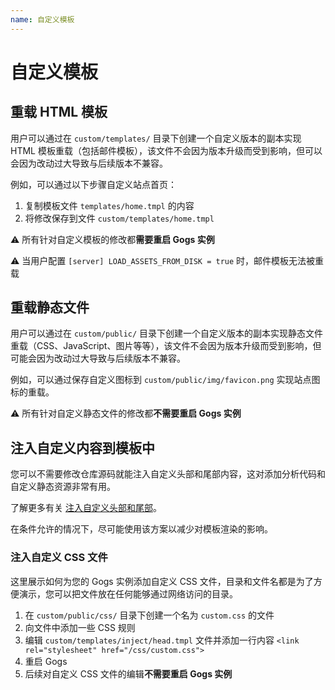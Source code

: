 ```yaml
---
name: 自定义模板
---
```


# 自定义模板

## 重载 HTML 模板

用户可以通过在 `custom/templates/` 目录下创建一个自定义版本的副本实现 HTML 模板重载（包括邮件模板），该文件不会因为版本升级而受到影响，但可以会因为改动过大导致与后续版本不兼容。

例如，可以通过以下步骤自定义站点首页：

1. 复制模板文件 `templates/home.tmpl` 的内容
2. 将修改保存到文件 `custom/templates/home.tmpl`

:warning: 所有针对自定义模板的修改都**需要重启 Gogs 实例**

:warning: 当用户配置 `[server] LOAD_ASSETS_FROM_DISK = true` 时，邮件模板无法被重载

## 重载静态文件

用户可以通过在 `custom/public/` 目录下创建一个自定义版本的副本实现静态文件重载（CSS、JavaScript、图片等等），该文件不会因为版本升级而受到影响，但可能会因为改动过大导致与后续版本不兼容。

例如，可以通过保存自定义图标到 `custom/public/img/favicon.png` 实现站点图标的重载。

:warning: 所有针对自定义静态文件的修改都**不需要重启 Gogs 实例**

## 注入自定义内容到模板中

您可以不需要修改仓库源码就能注入自定义头部和尾部内容，这对添加分析代码和自定义静态资源非常有用。

了解更多有关 [注入自定义头部和尾部](https://discuss.gogs.io/t/how-to-inject-custom-head-and-footer/943)。

在条件允许的情况下，尽可能使用该方案以减少对模板渲染的影响。

### 注入自定义 CSS 文件

这里展示如何为您的 Gogs 实例添加自定义 CSS 文件，目录和文件名都是为了方便演示，您可以把文件放在任何能够通过网络访问的目录。

1. 在 `custom/public/css/` 目录下创建一个名为 `custom.css` 的文件
2. 向文件中添加一些 CSS 规则
3. 编辑 `custom/templates/inject/head.tmpl` 文件并添加一行内容 `<link rel="stylesheet" href="/css/custom.css">`
4. 重启 Gogs
5. 后续对自定义 CSS 文件的编辑**不需要重启 Gogs 实例**
